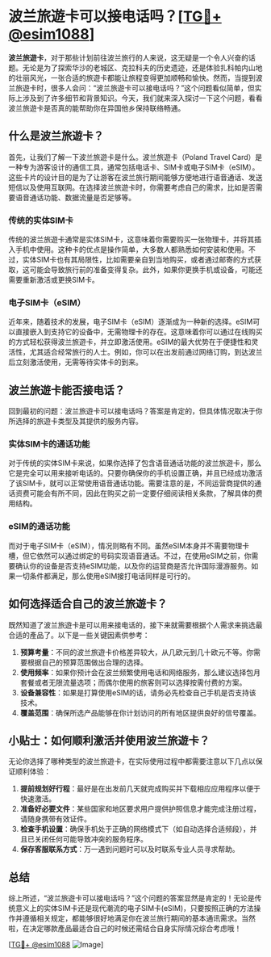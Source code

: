 # 波兰旅遊卡可以接电话吗？[[TG💪+ @esim1088](https://t.me/s/esim1088)]

**波兰旅遊卡**，对于那些计划前往波兰旅行的人来说，这无疑是一个令人兴奋的话题。无论是为了探索华沙的老城区、克拉科夫的历史遗迹，还是体验扎科帕内山地的壮丽风光，一张合适的旅遊卡都能让旅程变得更加顺畅和愉快。然而，当提到波兰旅遊卡时，很多人会问：“波兰旅遊卡可以接电话吗？”这个问题看似简单，但实际上涉及到了许多细节和背景知识。今天，我们就来深入探讨一下这个问题，看看波兰旅遊卡是否真的能帮助你在异国他乡保持联络畅通。

## 什么是波兰旅遊卡？

首先，让我们了解一下波兰旅遊卡是什么。波兰旅遊卡（Poland Travel Card）是一种专为游客设计的通信工具，通常包括电话卡、SIM卡或电子SIM卡（eSIM）。这些卡片的设计目的是为了让游客在波兰旅行期间能够方便地进行语音通话、发送短信以及使用互联网。在选择波兰旅遊卡时，你需要考虑自己的需求，比如是否需要语音通话功能、数据流量是否足够等。

### 传统的实体SIM卡

传统的波兰旅遊卡通常是实体SIM卡，这意味着你需要购买一张物理卡，并将其插入手机中使用。这种卡的优点是操作简单，大多数人都熟悉如何安装和使用。不过，实体SIM卡也有其局限性，比如需要亲自到当地购买，或者通过邮寄的方式获取，这可能会导致旅行前的准备变得复杂。此外，如果你更换手机或设备，可能还需要重新激活或更换SIM卡。

### 电子SIM卡（eSIM）

近年来，随着技术的发展，电子SIM卡（eSIM）逐渐成为一种新的选择。eSIM可以直接嵌入到支持它的设备中，无需物理卡的存在。这意味着你可以通过在线购买的方式轻松获得波兰旅遊卡，并立即激活使用。eSIM的最大优势在于便捷性和灵活性，尤其适合经常旅行的人士。例如，你可以在出发前通过网络订购，到达波兰后立刻激活使用，无需等待实体卡的到来。

## 波兰旅遊卡能否接电话？

回到最初的问题：波兰旅遊卡可以接电话吗？答案是肯定的，但具体情况取决于你所选择的旅遊卡类型及其提供的服务内容。

### 实体SIM卡的通话功能

对于传统的实体SIM卡来说，如果你选择了包含语音通话功能的波兰旅遊卡，那么它是完全可以用来接听电话的。只要你确保你的手机设置正确，并且已经成功激活了该SIM卡，就可以正常使用语音通话功能。需要注意的是，不同运营商提供的通话资费可能会有所不同，因此在购买之前一定要仔细阅读相关条款，了解具体的费用结构。

### eSIM的通话功能

而对于电子SIM卡（eSIM），情况则略有不同。虽然eSIM本身并不需要物理卡槽，但它依然可以通过绑定的号码实现语音通话。不过，在使用eSIM之前，你需要确认你的设备是否支持eSIM功能，以及你的运营商是否允许国际漫游服务。如果一切条件都满足，那么使用eSIM接打电话同样是可行的。

## 如何选择适合自己的波兰旅遊卡？

既然知道了波兰旅遊卡是可以用来接电话的，接下来就需要根据个人需求来挑选最合适的產品了。以下是一些关键因素供参考：

1. **预算考量**：不同的波兰旅遊卡价格差异较大，从几欧元到几十欧元不等。你需要根据自己的预算范围做出合理的选择。
2. **使用频率**：如果你预计会在波兰频繁使用电话和网络服务，那么建议选择包月套餐或者无限流量选项；而偶尔使用的旅客则可以选择按需付费的方案。
3. **设备兼容性**：如果是打算使用eSIM的话，请务必先检查自己手机是否支持该技术。
4. **覆盖范围**：确保所选产品能够在你计划访问的所有地区提供良好的信号覆盖。

## 小贴士：如何顺利激活并使用波兰旅遊卡？

无论你选择了哪种类型的波兰旅遊卡，在实际使用过程中都需要注意以下几点以保证顺利体验：

1. **提前规划好行程**：最好是在出发前几天就完成购买并下载相应应用程序以便于快速激活。
2. **准备好必要文件**：某些国家和地区要求用户提供护照信息才能完成注册过程，请随身携带有效证件。
3. **检查手机设置**：确保手机处于正确的网络模式下（如自动选择合适频段），并且已关闭任何可能导致冲突的服务程序。
4. **保存客服联系方式**：万一遇到问题时可以及时联系专业人员寻求帮助。

## 总结

综上所述，“波兰旅遊卡可以接电话吗？”这个问题的答案显然是肯定的！无论是传统意义上的实体SIM卡还是现代潮流的电子SIM卡(eSIM)，只要按照正确的方法操作并遵循相关规定，都能够很好地满足你在波兰旅行期间的基本通讯需求。当然啦，在决定哪款產品最适合自己的时候还需结合自身实际情况综合考虑哦！

[[TG💪+ @esim1088](https://t.me/s/esim1088) ![Image](https://i.postimg.cc/4NQfJmqS/Snipaste-2025-05-13-00-14-12.png)]